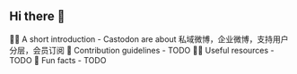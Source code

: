 ## Hi there 👋


🙋‍♀️ A short introduction - Castodon are about 私域微博，企业微博，支持用户分层，会员订阅
🌈 Contribution guidelines - TODO
👩‍💻 Useful resources - TODO
🍿 Fun facts - TODO
